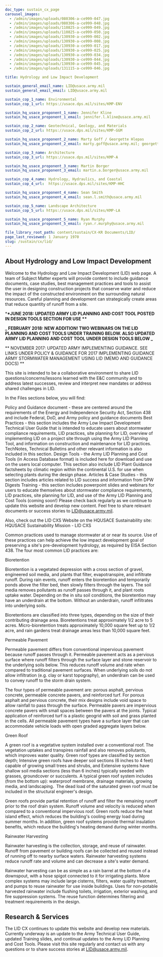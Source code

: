 ```yaml
---
doc_type: sustain_cx_page
carousel_images:
  - /admin/images/uploads/080306-a-ce999-047.jpg
  - /admin/images/uploads/080306-a-ce999-048.jpg
  - /admin/images/uploads/110825-a-ce999-049.jpg
  - /admin/images/uploads/110825-a-ce999-050.jpg
  - /admin/images/uploads/130930-a-ce999-002.jpg
  - /admin/images/uploads/130930-a-ce999-008.jpg
  - /admin/images/uploads/130930-a-ce999-017.jpg
  - /admin/images/uploads/130930-a-ce999-025.jpg
  - /admin/images/uploads/130930-a-ce999-034.jpg
  - /admin/images/uploads/130930-a-ce999-044.jpg
  - /admin/images/uploads/130930-a-ce999-045.jpg
  - /admin/images/uploads/131115-a-ce999-046.jpg

title: Hydrology and Low Impact Development

sustain_general_email_name: LID@usace.army.mil
sustain_general_email_email: LID@usace.army.mil

sustain_cop_1_name: Environmental
sustain_cop_1_url: https://usace.dps.mil/sites/KMP-ENV

sustain_hq_usace_proponent_1_name: Jennifer Kline
sustain_hq_usace_proponent_1_email: jennifer.l.kline@usace.army.mil

sustain_cop_2_name: Geotechnical, Geology, and Materials
sustain_cop_2_url: https://usace.dps.mil/sites/KMP-GGM

sustain_hq_usace_proponent_2_name: Marty Goff / Georgette Hlepas
sustain_hq_usace_proponent_2_email: marty.goff@usace.army.mil; georgette.hlepas@usace.army.mil

sustain_cop_3_name: Architecture
sustain_cop_3_url: https://usace.dps.mil/sites/KMP-A

sustain_hq_usace_proponent_3_name: Martin Borger
sustain_hq_usace_proponent_3_email: martin.a.borger@usace.army.mil

sustain_cop_4_name: Hydrology, Hydraulics, and Coastal
sustain_cop_4_url:  https://usace.dps.mil/sites/KMP-HHC

sustain_hq_usace_proponent_4_name: Sean Smith
sustain_hq_usace_proponent_4_email: sean.l.smith@usace.army.mil

sustain_cop_5_name: Landscape Architecture
sustain_cop_5_url: https://usace.dps.mil/sites/KMP-LA

sustain_hq_usace_proponent_5_name: Ryan Murphy
sustain_hq_usace_proponent_5_email: ryan.r.murphy@usace.army.mil

file_library_root_path: content/sustain/CX-KR Documents/LID/
page_last_reviewed: 1 January 1970
slug: /sustain/cx/lid/
---
```


## About Hydrology and Low Impact Development

Welcome to the Hydrology and Low Impact Development (LID) web page. A team of Subject Matter experts will provide content to include guidance documents, case studies, best management practices and tools to assist the user in designing construction projects that conserve water and reduce the impact of the constructed environment on the surrounding natural resources. Careful planning and development can strategically create areas that reduce quantity of runoff from a site.

\***\*JUNE 2018: UPDATED ARMY LID PLANNING AND COST TOOL POSTED IN DESIGN TOOLS SECTION FOR USE \*\***

**_ FEBRUARY 2018: NEW ADDITION! TWO WEBINARS ON THE LID PLANNING AND COST TOOLS UNDER TRAINING BELOW. ALSO UPDATED ARMY LID PLANNING AND COST TOOL UNDER DESIGN TOOLS BELOW _**

** NOVEMBER 2017: UPDATED ARMY IMPLEMENTING GUIDANCE. SEE LINKS UNDER POLICY & GUIDANCE FOR 2017 IMPLEMENTING GUIDANCE ARMY STORMWATER MANAGEMENT USING LID (MEMO AND GUIDANCE DOCS) **

This site is intended to be a collaborative environment to share LID questions/concerns/lessons learned with the E&C community and to address latest successes, review and interpret new mandates or address shared challenges in LID.

In the Files sections below, you will find:

Policy and Guidance document - these are centered around the requirements of the Energy and Independence Security Act, Section 438 and include Federal, DoD, and Army policy and guidance documents
Best Practices - this section includes the Army Low Impact Development Technical User Guide that is intended to educate users about stormwater compliance requirements, LID practices, site planning for LID, overview of implementing LID on a project site through using the Army LID Planning Tool, and information on construction and maintenance for LID practices. TechNotes, Technical Bulletins and other relevant information is also included in this section.
Design Tools - the Army LID Planning and Cost Tools (in Access Database format) is included here for download and use on the users local computer. This section also include LID Plant Guidance factsheets by climatic region within the continental U.S. for use when selecting plants during the design phase.
Articles & Case Studies - this section includes articles related to LID success and information from DPW Digests
Training - this section includes powerpoint slides and webinars for users to educate themselves about stormwater compliance requirements, LID practices, site planning for LID, and use of the Army LID Planning and Cost Tools (coming soon!)
Please check back regularly as we continue to update this website and develop new content. Feel free to share relevant documents or success stories to LID@usace.army.mil.

Also, check out the LID CXS Website on the HQUSACE Sustainability site: HQUSACE Sustainability Mission - LID CXS

Common practices used to manage stormwater at or near its source. Use of these practices can help achieve the low impact development goal of preserving a site's pre-development hydrology, as required by EISA Section 438. The four most common LID practices are:

Bioretention

Bioretention is a vegetated depression with a cross section of gravel, engineered soil media, and plants that filter, evapotranspire, and infiltrate runoff. During rain events, runoff enters the bioretention and temporarily ponds above the filter bed, then slowly filters through the layers. The soil media removes pollutants as runoff passes through it, and plant roots uptake water. Depending on the in situ soil conditions, the bioretention may have an underdrain at the bottom. Without an underdrain, runoff infiltrates into underlying soils.

Bioretentions are classified into three types, depending on the size of their contributing drainage area. Bioretentions treat approximately 1/2 acre to 5 acres. Micro-bioretention treats approximately 10,000 square feet up to 1/2 acre, and rain gardens treat drainage areas less than 10,000 square feet.

Permeable Pavement

Permeable pavement differs from conventional impervious pavement because runoff passes through it. Permeable pavement acts as a pervious surface where runoff filters through the surface layer and stone reservoir to the underlying soils below. This reduces runoff volume and rate when compared to traditional pavement surfaces. When underlying soils do not allow infiltration (e.g. clay or karst topography), an underdrain can be used to convey runoff to the storm drain system.

The four types of permeable pavement are: porous asphalt, pervious concrete, permeable concrete pavers, and reinforced turf. For porous asphalt and pervious concrete, their mix designs include void space to allow rainfall to pass through the surface. Permeable pavers are impervious concrete pavers with small spaces between the pavers at the joints. Typical application of reinforced turf is a plastic geogrid with soil and grass planted in the cells. All permeable pavement types have a surface layer that can accommodate vehicle loads with open graded aggregate layers below.

Green Roof

A green roof is a vegetative system installed over a conventional roof. The vegetation uptakes and transpires rainfall and also removes pollutants, which improves water quality. Green roof types are classified by section depth; Intensive green roofs have deeper soil sections (6 inches to 4 feet) capable of growing small trees and shrubs, and Extensive systems have shallow soil media sections (less than 6 inches) typically seeded with grasses, groundcover or succulents. A typical green roof system includes (from the bottom up): waterproof membrane, drainage materials, growing media, and landscaping. ​​ The dead load of the saturated green roof must be included in the structural engineer's design.

Green roofs provide partial retention of runoff and filter the remaining runoff prior to the roof drain system. Runoff volume and velocity is reduced when compared to a conventional impervious roof. Green roofs reduce the heat island effect, which reduces the building's cooling energy load during summer months. In addition, green roof systems provide thermal insulation benefits, which reduce the building's heating demand during winter months.

Rainwater Harvesting

Rainwater harvesting is the collection, storage, and reuse of rainwater. Runoff from pavement or building roofs can be collected and reused instead of running off to nearby surface waters. Rainwater harvesting systems reduce runoff rate and volume and can decrease a site's water demand.

Rainwater harvesting can be as simple as a rain barrel at the bottom of a downspout, with a hose spigot connected to it for irrigating plants. More complex systems may include large cisterns, filters, water quality treatment, and pumps to reuse rainwater for use inside buildings. Uses for non-potable harvested rainwater include flushing toilets, irrigation, exterior washing, and fire suppression systems. The reuse function determines filtering and treatment requirements in the design.

## Research & Services

The LID CX continues to update this website and develop new materials. Currently underway is an update to the Army Technical User Guide, updated Training slides, and continual updates to the Army LID Planning and Cost Tools. Please visit this site regularly and contact us with any questions or to share success stories at LID@usace.army.mil.
